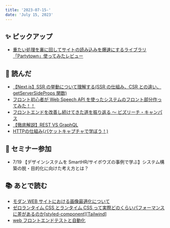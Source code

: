 ```yaml
---
title: '2023-07-15-'
date: 'July 15, 2023'
---
```


## ✨ ピックアップ

- [重たい処理を裏に回してサイトの読み込みを爆速にするライブラリ「Partytown」使ってみたレビュー](https://gigazine.net/news/20230510-partytown/)

## 👀 読んだ

- [【Next.js】SSR の挙動について理解する(SSR の仕組み、CSR との違い、getServerSideProps 関数)](https://qiita.com/marl0401/items/637c7309587305fb2f54)
- [フロント初心者が Web Speech API を使ったシステムのフロント部分作ってみた！！](https://qiita.com/yvngodowny/items/e101114168c054ff586a)
- [フロントエンドを改善し続けてきた道を振り返る 〜 ビズリーチ・キャンパス](https://engineering.visional.inc/blog/428/campus-frontend-improvement/)
- [【徹底解説】REST VS GraphQL](https://zenn.dev/nameless_sn/articles/the_differences_between_rest_and_gql)
- [HTTPの仕組み(パケットキャプチャで学ぼう！)](https://zenn.dev/masahiro_toba/books/3daf7dc0d5dfd7)

## 🚶 セミナー参加

- 7/19 【デザインシステムを SmartHR/サイボウズの事例で学ぶ】システム構築の脱・目的化に向けた考え方とは？

## 📚 あとで読む

- [モダン WEB サイトにおける画像最適化について](https://zenn.dev/hrbrain/articles/7f1d1d45f027c7)
- [ゼロランタイム CSS とランタイム CSS って実際どのくらいパフォーマンスに差があるのか[styled-component][Tailwind]](https://zenn.dev/maple_siro/articles/fd29bb6a051971)
- [web フロントエンドテストと自動化](https://speakerdeck.com/cybozuinsideout/web_frontend_testing_and_automation-2023?slide=27)
